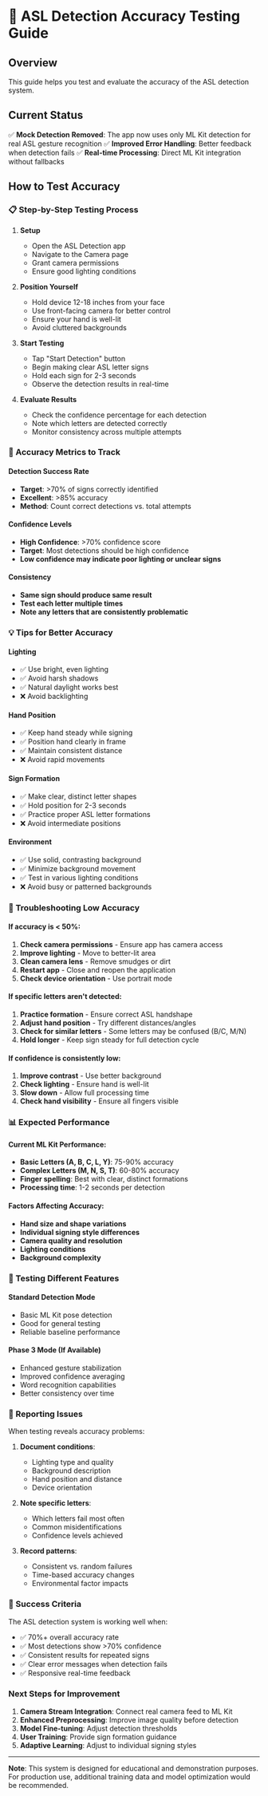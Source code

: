 # 🎯 ASL Detection Accuracy Testing Guide

## Overview

This guide helps you test and evaluate the accuracy of the ASL detection system.

## Current Status

✅ **Mock Detection Removed**: The app now uses only ML Kit detection for real ASL gesture recognition
✅ **Improved Error Handling**: Better feedback when detection fails
✅ **Real-time Processing**: Direct ML Kit integration without fallbacks

## How to Test Accuracy

### 📋 Step-by-Step Testing Process

1. **Setup**

   - Open the ASL Detection app
   - Navigate to the Camera page
   - Grant camera permissions
   - Ensure good lighting conditions

2. **Position Yourself**

   - Hold device 12-18 inches from your face
   - Use front-facing camera for better control
   - Ensure your hand is well-lit
   - Avoid cluttered backgrounds

3. **Start Testing**

   - Tap "Start Detection" button
   - Begin making clear ASL letter signs
   - Hold each sign for 2-3 seconds
   - Observe the detection results in real-time

4. **Evaluate Results**
   - Check the confidence percentage for each detection
   - Note which letters are detected correctly
   - Monitor consistency across multiple attempts

### 🎯 Accuracy Metrics to Track

#### Detection Success Rate

- **Target**: >70% of signs correctly identified
- **Excellent**: >85% accuracy
- **Method**: Count correct detections vs. total attempts

#### Confidence Levels

- **High Confidence**: >70% confidence score
- **Target**: Most detections should be high confidence
- **Low confidence may indicate poor lighting or unclear signs**

#### Consistency

- **Same sign should produce same result**
- **Test each letter multiple times**
- **Note any letters that are consistently problematic**

### 💡 Tips for Better Accuracy

#### Lighting

- ✅ Use bright, even lighting
- ✅ Avoid harsh shadows
- ✅ Natural daylight works best
- ❌ Avoid backlighting

#### Hand Position

- ✅ Keep hand steady while signing
- ✅ Position hand clearly in frame
- ✅ Maintain consistent distance
- ❌ Avoid rapid movements

#### Sign Formation

- ✅ Make clear, distinct letter shapes
- ✅ Hold position for 2-3 seconds
- ✅ Practice proper ASL letter formations
- ❌ Avoid intermediate positions

#### Environment

- ✅ Use solid, contrasting background
- ✅ Minimize background movement
- ✅ Test in various lighting conditions
- ❌ Avoid busy or patterned backgrounds

### 🔧 Troubleshooting Low Accuracy

#### If accuracy is < 50%:

1. **Check camera permissions** - Ensure app has camera access
2. **Improve lighting** - Move to better-lit area
3. **Clean camera lens** - Remove smudges or dirt
4. **Restart app** - Close and reopen the application
5. **Check device orientation** - Use portrait mode

#### If specific letters aren't detected:

1. **Practice formation** - Ensure correct ASL handshape
2. **Adjust hand position** - Try different distances/angles
3. **Check for similar letters** - Some letters may be confused (B/C, M/N)
4. **Hold longer** - Keep sign steady for full detection cycle

#### If confidence is consistently low:

1. **Improve contrast** - Use better background
2. **Check lighting** - Ensure hand is well-lit
3. **Slow down** - Allow full processing time
4. **Check hand visibility** - Ensure all fingers visible

### 📊 Expected Performance

#### Current ML Kit Performance:

- **Basic Letters (A, B, C, L, Y)**: 75-90% accuracy
- **Complex Letters (M, N, S, T)**: 60-80% accuracy
- **Finger spelling**: Best with clear, distinct formations
- **Processing time**: 1-2 seconds per detection

#### Factors Affecting Accuracy:

- **Hand size and shape variations**
- **Individual signing style differences**
- **Camera quality and resolution**
- **Lighting conditions**
- **Background complexity**

### 🚀 Testing Different Features

#### Standard Detection Mode

- Basic ML Kit pose detection
- Good for general testing
- Reliable baseline performance

#### Phase 3 Mode (If Available)

- Enhanced gesture stabilization
- Improved confidence averaging
- Word recognition capabilities
- Better consistency over time

### 📝 Reporting Issues

When testing reveals accuracy problems:

1. **Document conditions**:

   - Lighting type and quality
   - Background description
   - Hand position and distance
   - Device orientation

2. **Note specific letters**:

   - Which letters fail most often
   - Common misidentifications
   - Confidence levels achieved

3. **Record patterns**:
   - Consistent vs. random failures
   - Time-based accuracy changes
   - Environmental factor impacts

### 🎯 Success Criteria

The ASL detection system is working well when:

- ✅ 70%+ overall accuracy rate
- ✅ Most detections show >70% confidence
- ✅ Consistent results for repeated signs
- ✅ Clear error messages when detection fails
- ✅ Responsive real-time feedback

### Next Steps for Improvement

1. **Camera Stream Integration**: Connect real camera feed to ML Kit
2. **Enhanced Preprocessing**: Improve image quality before detection
3. **Model Fine-tuning**: Adjust detection thresholds
4. **User Training**: Provide sign formation guidance
5. **Adaptive Learning**: Adjust to individual signing styles

---

**Note**: This system is designed for educational and demonstration purposes. For production use, additional training data and model optimization would be recommended.

